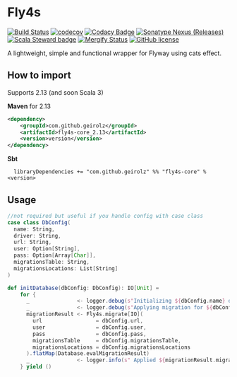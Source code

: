 # Fly4s
[![Build Status](https://github.com/geirolz/fly4s/actions/workflows/cicd.yml/badge.svg)](https://github.com/geirolz/fly4s/actions)
[![codecov](https://img.shields.io/codecov/c/github/geirolz/fly4s)](https://codecov.io/gh/geirolz/fly4s)
[![Codacy Badge](https://api.codacy.com/project/badge/Grade/db3274b55e0c4031803afb45f58d4413)](https://www.codacy.com/manual/david.geirola/fly4s?utm_source=github.com&amp;utm_medium=referral&amp;utm_content=geirolz/fly4s&amp;utm_campaign=Badge_Grade)
[![Sonatype Nexus (Releases)](https://img.shields.io/nexus/r/com.github.geirolz/fly4s-core_2.13?server=https%3A%2F%2Foss.sonatype.org)](https://mvnrepository.com/artifact/com.github.geirolz/fly4s-core)
[![Scala Steward badge](https://img.shields.io/badge/Scala_Steward-helping-blue.svg?style=flat&logo=data:image/png;base64,iVBORw0KGgoAAAANSUhEUgAAAA4AAAAQCAMAAAARSr4IAAAAVFBMVEUAAACHjojlOy5NWlrKzcYRKjGFjIbp293YycuLa3pYY2LSqql4f3pCUFTgSjNodYRmcXUsPD/NTTbjRS+2jomhgnzNc223cGvZS0HaSD0XLjbaSjElhIr+AAAAAXRSTlMAQObYZgAAAHlJREFUCNdNyosOwyAIhWHAQS1Vt7a77/3fcxxdmv0xwmckutAR1nkm4ggbyEcg/wWmlGLDAA3oL50xi6fk5ffZ3E2E3QfZDCcCN2YtbEWZt+Drc6u6rlqv7Uk0LdKqqr5rk2UCRXOk0vmQKGfc94nOJyQjouF9H/wCc9gECEYfONoAAAAASUVORK5CYII=)](https://scala-steward.org)
[![Mergify Status](https://img.shields.io/endpoint.svg?url=https://gh.mergify.io/badges/geirolz/fly4s&style=flat)](https://mergify.io)
[![GitHub license](https://img.shields.io/github/license/geirolz/fly4s)](https://github.com/geirolz/fly4s/blob/main/LICENSE)


A lightweight, simple and functional wrapper for Flyway using cats effect.

## How to import

Supports 2.13 (and soon Scala 3)

**Maven** for 2.13
```xml
<dependency>
    <groupId>com.github.geirolz</groupId>
    <artifactId>fly4s-core_2.13</artifactId>
    <version>version</version>
</dependency>
```

**Sbt**
```
  libraryDependencies += "com.github.geirolz" %% "fly4s-core" % <version>
```


## Usage
```scala
//not required but useful if you handle config with case class
case class DbConfig(
  name: String,
  driver: String,
  url: String,
  user: Option[String],
  pass: Option[Array[Char]],
  migrationsTable: String,
  migrationsLocations: List[String]
)

def initDatabase(dbConfig: DbConfig): IO[Unit] = 
    for {
      _               <- logger.debug(s"Initializing ${dbConfig.name} database")
      _               <- logger.debug(s"Applying migration for ${dbConfig.name}")
      migrationResult <- Fly4s.migrate[IO](
        url                 = dbConfig.url,
        user                = dbConfig.user,
        pass                = dbConfig.pass,
        migrationsTable     = dbConfig.migrationsTable,
        migrationsLocations = dbConfig.migrationsLocations
      ).flatMap(Database.evalMigrationResult)
      _               <- logger.info(s" Applied ${migrationResult.migrationsExecuted} migrations to ${dbConfig.name} database")
    } yield ()
```